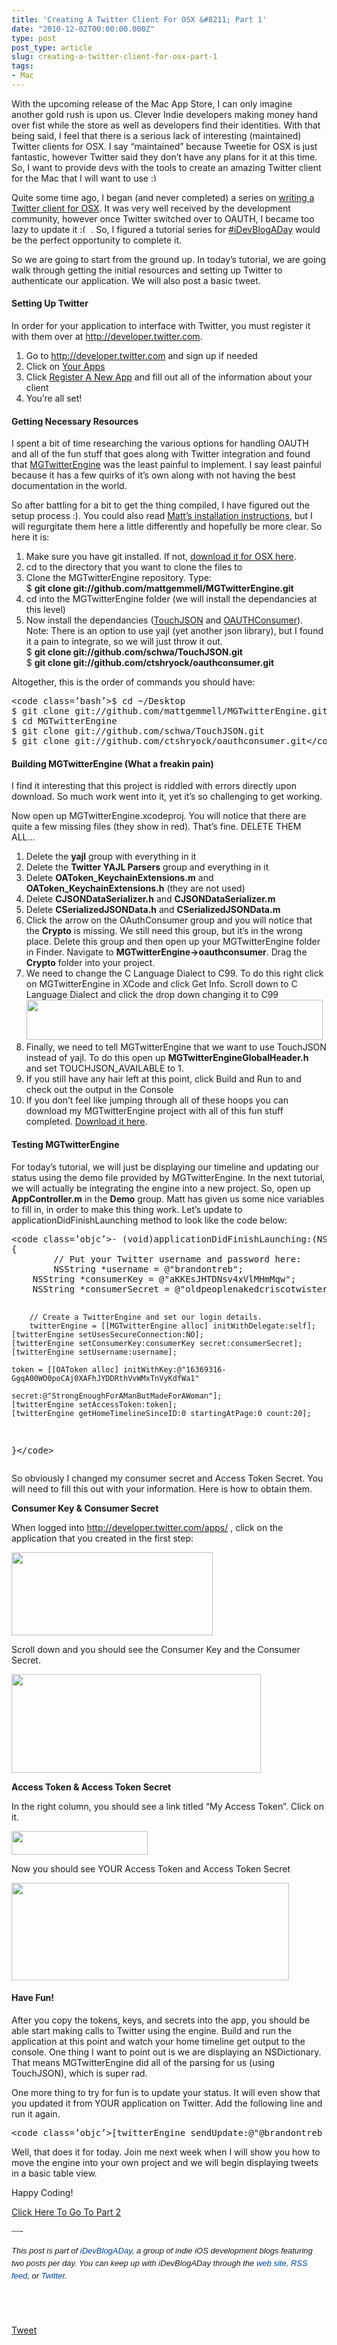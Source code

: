 ```yaml
---
title: 'Creating A Twitter Client For OSX &#8211; Part 1'
date: "2010-12-02T00:00:00.000Z"
type: post 
post_type: article
slug: creating-a-twitter-client-for-osx-part-1
tags: 
- Mac
---
```

With the upcoming release of the Mac App Store, I can only imagine another gold rush is upon us. Clever Indie developers making money hand over fist while the store as well as developers find their identities. With that being said, I feel that there is a serious lack of interesting (maintained) Twitter clients for OSX. I say &#8220;maintained&#8221; because Tweetie for OSX is just fantastic, however Twitter said they don&#8217;t have any plans for it at this time. So, I want to provide devs with the tools to create an amazing Twitter client for the Mac that I will want to use <img src="http://brandontreb.com/wp-includes/images/smilies/simple-smile.png" alt=":)" class="wp-smiley" style="height: 1em; max-height: 1em;" />

Quite some time ago, I began (and never completed) a series on [writing a Twitter client for OSX][1]. It was very well received by the development community, however once Twitter switched over to OAUTH, I became too lazy to update it <img src="http://brandontreb.com/wp-includes/images/smilies/frownie.png" alt=":(" class="wp-smiley" style="height: 1em; max-height: 1em;" /> . So, I figured a tutorial series for [#iDevBlogADay][2] would be the perfect opportunity to complete it.

So we are going to start from the ground up. In today&#8217;s tutorial, we are going walk through getting the initial resources and setting up Twitter to authenticate our application. We will also post a basic tweet.

#### Setting Up Twitter

In order for your application to interface with Twitter, you must register it with them over at <http://developer.twitter.com>.

  1. Go to <http://developer.twitter.com> and sign up if needed
  2. Click on [Your Apps][3]
  3. Click [Register A New App][4] and fill out all of the information about your client
  4. You&#8217;re all set!

#### Getting Necessary Resources

I spent a bit of time researching the various options for handling OAUTH and all of the fun stuff that goes along with Twitter integration and found that [MGTwitterEngine][5] was the least painful to implement. I say least painful because it has a few quirks of it&#8217;s own along with not having the best documentation in the world.

So after battling for a bit to get the thing compiled, I have figured out the setup process :). You could also read [Matt&#8217;s installation instructions][6], but I will regurgitate them here a little differently and hopefully be more clear. So here it is:

  1. Make sure you have git installed. If not, [download it for OSX here][7].
  2. cd to the directory that you want to clone the files to
  3. Clone the MGTwitterEngine repository. Type:  
    $ **git clone git://github.com/mattgemmell/MGTwitterEngine.git**
  4. cd into the MGTwitterEngine folder (we will install the dependancies at this level)
  5. Now install the dependancies ([TouchJSON][8] and [OAUTHConsumer][9]). Note: There is an option to use yajl (yet another json library), but I found it a pain to integrate, so we will just throw it out.  
    $ **git clone git://github.com/schwa/TouchJSON.git**  
    $ **git clone git://github.com/ctshryock/oauthconsumer.git**

Altogether, this is the order of commands you should have:

<div>
  <pre>&lt;code class=’bash’>$ cd ~/Desktop
$ git clone git://github.com/mattgemmell/MGTwitterEngine.git
$ cd MGTwitterEngine
$ git clone git://github.com/schwa/TouchJSON.git
$ git clone git://github.com/ctshryock/oauthconsumer.git&lt;/code></pre>
</div>

#### Building MGTwitterEngine (What a freakin pain)

I find it interesting that this project is riddled with errors directly upon download. So much work went into it, yet it&#8217;s so challenging to get working.

Now open up MGTwitterEngine.xcodeproj. You will notice that there are quite a few missing files (they show in red). That&#8217;s fine. DELETE THEM ALL&#8230;

  1. Delete the **yajl** group with everything in it
  2. Delete the **Twitter YAJL Parsers** group and everything in it
  3. Delete **OAToken_KeychainExtensions.m** and **OAToken_KeychainExtensions.h** (they are not used)
  4. Delete **CJSONDataSerializer.h** and **CJSONDataSerializer.m**
  5. Delete **CSerializedJSONData.h** and **CSerializedJSONData.m**
  6. Click the arrow on the OAuthConsumer group and you will notice that the **Crypto** is missing. We still need this group, but it&#8217;s in the wrong place. Delete this group and then open up your MGTwitterEngine folder in Finder. Navigate to **MGTwitterEngine->oauthconsumer**. Drag the **Crypto** folder into your project.
  7. We need to change the C Language Dialect to C99. To do this right click on MGTwitterEngine in XCode and click Get Info. Scroll down to C Language Dialect and click the drop down changing it to C99  
    [<img class="alignnone size-full wp-image-1097" title="Screen shot 2010-12-02 at 9.22.12 PM" src="/uploads/2010/Screen-shot-2010-12-02-at-9.22.12-PM.png" alt="" width="474" height="64" />][10]
  8. Finally, we need to tell MGTwitterEngine that we want to use TouchJSON instead of yajl. To do this open up **MGTwitterEngineGlobalHeader.h** and set TOUCHJSON_AVAILABLE to 1.
  9. If you still have any hair left at this point, click Build and Run to and check out the output in the Console
 10. If you don&#8217;t feel like jumping through all of these hoops you can download my MGTwitterEngine project with all of this fun stuff completed. [Download it here][11].

#### Testing MGTwitterEngine

For today&#8217;s tutorial, we will just be displaying our timeline and updating our status using the demo file provided by MGTwitterEngine. In the next tutorial, we will actually be integrating the engine into a new project. So, open up **AppController.m** in the **Demo** group. Matt has given us some nice variables to fill in, in order to make this thing work. Let&#8217;s update to applicationDidFinishLaunching method to look like the code below:

<div>
  <pre>&lt;code class=’objc’>- (void)applicationDidFinishLaunching:(NSNotification *)aNotification
{
        // Put your Twitter username and password here:
        NSString *username = @"brandontreb";
    NSString *consumerKey = @"aKKEsJHTDNsv4xVlMHmMqw";
    NSString *consumerSecret = @"oldpeoplenakedcriscotwister";

        // Create a TwitterEngine and set our login details.
        twitterEngine = [[MGTwitterEngine alloc] initWithDelegate:self];
    [twitterEngine setUsesSecureConnection:NO];
    [twitterEngine setConsumerKey:consumerKey secret:consumerSecret];
    [twitterEngine setUsername:username];

    token = [[OAToken alloc] initWithKey:@"16369316-GgqA00WO0poCAj0XAFhJYDDRthVvWMxTnVyKdfWa1"
                                  secret:@"StrongEnoughForAManButMadeForAWoman"];
    [twitterEngine setAccessToken:token];
    [twitterEngine getHomeTimelineSinceID:0 startingAtPage:0 count:20];
}&lt;/code></pre>
</div>

So obviously I changed my consumer secret and Access Token Secret. You will need to fill this out with your information. Here is how to obtain them.

**Consumer Key & Consumer Secret**

When logged into http://developer.twitter.com/apps/ , click on the application that you created in the first step:

[<img class="alignnone size-full wp-image-1101" title="Screen shot 2010-12-02 at 9.51.55 PM" src="/uploads/2010/Screen-shot-2010-12-02-at-9.51.55-PM.png" alt="" width="322" height="133" />][12]

Scroll down and you should see the Consumer Key and the Consumer Secret.

[<img class="alignnone size-full wp-image-1102" title="Screen shot 2010-12-02 at 9.50.46 PM" src="/uploads/2010/Screen-shot-2010-12-02-at-9.50.46-PM.png" alt="" width="399" height="158" />][13]

**Access Token & Access Token Secret**

In the right column, you should see a link titled &#8220;My Access Token&#8221;. Click on it.

[<img class="alignnone size-full wp-image-1103" title="Screen shot 2010-12-02 at 9.52.05 PM" src="/uploads/2010/Screen-shot-2010-12-02-at-9.52.05-PM.png" alt="" width="218" height="38" />][14]

Now you should see YOUR Access Token and Access Token Secret

[<img class="alignnone size-full wp-image-1104" title="Screen shot 2010-12-02 at 9.52.15 PM" src="/uploads/2010/Screen-shot-2010-12-02-at-9.52.15-PM.png" alt="" width="444" height="156" />][15]

#### Have Fun!

After you copy the tokens, keys, and secrets into the app, you should be able start making calls to Twitter using the engine. Build and run the application at this point and watch your home timeline get output to the console. One thing I want to point out is we are displaying an NSDictionary. That means MGTwitterEngine did all of the parsing for us (using TouchJSON), which is super rad.

One more thing to try for fun is to update your status. It will even show that you updated it from YOUR application on Twitter. Add the following line and run it again.

<div>
  <pre>&lt;code class=’objc’>[twitterEngine sendUpdate:@"@brandontreb is a code gangster!  Check out his #iDevBlogADay post on making your own Twitter client here http://bit.ly/gGrZvI"];&lt;/code></pre>
</div>

Well, that does it for today. Join me next week when I will show you how to move the engine into your own project and we will begin displaying tweets in a basic table view.

Happy Coding!

[Click Here To Go To Part 2][16]

<p style="font-family: ‘Lucida Grande’;">
  &#8212;-
</p></p> 

<div style="font-family: ‘Lucida Grande’;">
  <span style="font-family: ‘Lucida Grande’;"><strong><span style="font-weight: normal;"><span style="font-family: arial, verdana, tahoma, sans-serif; font-size: 13px; line-height: 20px;"><em>﻿﻿This post is part of <a style="text-decoration: none; color: #004199; padding: 0px; margin: 0px;" href="http://idevblogaday.com/">iDevBlogADay</a>, a group of indie iOS development blogs featuring two posts per day. You can keep up with iDevBlogADay through the <a style="text-decoration: none; color: #004199; padding: 0px; margin: 0px;" href="http://idevblogaday.com/">web site</a>, <a style="text-decoration: none; color: #004199; padding: 0px; margin: 0px;" href="http://feeds.feedburner.com/idevblogaday">RSS feed</a>, or <a style="text-decoration: none; color: #004199; padding: 0px; margin: 0px;" href="http://twitter.com/#search?q=%23idevblogaday">Twitter</a>.</em></span></span></strong></span>
</div></p> 

<div style="font-family: ‘Lucida Grande’;">
  <span style="font-family: ‘Lucida Grande’;"><strong><span style="font-weight: normal;"><span style="font-family: arial, verdana, tahoma, sans-serif; font-size: 13px; line-height: 20px;"><em><br /> <br /> </em></span></span></strong></span>
</div></p> 

<div style="">
  <a href="http://twitter.com/share" class="twitter-share-button" data-count="horizontal" data-text="Creating A Twitter Client For OSX - Part 1" data-url="http://brandontreb.com/creating-a-twitter-client-for-osx-part-1"  data-via="brandontreb" data-related="brandontreb:">Tweet</a>
</div>

 [1]: http://brandontreb.com/objective-c-programming-tutorial-creating-a-twitter-client-part-1/
 [2]: http://idevblogaday
 [3]: http://developer.twitter.com/apps
 [4]: http://developer.twitter.com/apps/new
 [5]: https://github.com/mattgemmell/MGTwitterEngine/
 [6]: https://github.com/mattgemmell/MGTwitterEngine/wiki/Building-and-testing-MGTwitterEngine
 [7]: http://code.google.com/p/git-osx-installer/
 [8]: https://github.com/schwa/TouchJSON
 [9]: https://github.com/ctshryock/oauthconsumer
 [10]: /uploads/2010/Screen-shot-2010-12-02-at-9.22.12-PM.png
 [11]: http://brandontreb.com/wp-content/uploads/2010/12/MGTwitterEngine.zip
 [12]: /uploads/2010/Screen-shot-2010-12-02-at-9.51.55-PM.png
 [13]: /uploads/2010/Screen-shot-2010-12-02-at-9.50.46-PM.png
 [14]: /uploads/2010/Screen-shot-2010-12-02-at-9.52.05-PM.png
 [15]: /uploads/2010/Screen-shot-2010-12-02-at-9.52.15-PM.png
 [16]: http://brandontreb.com/creating-a-twitter-client-for-osx-part-2-displaying-tweets/
